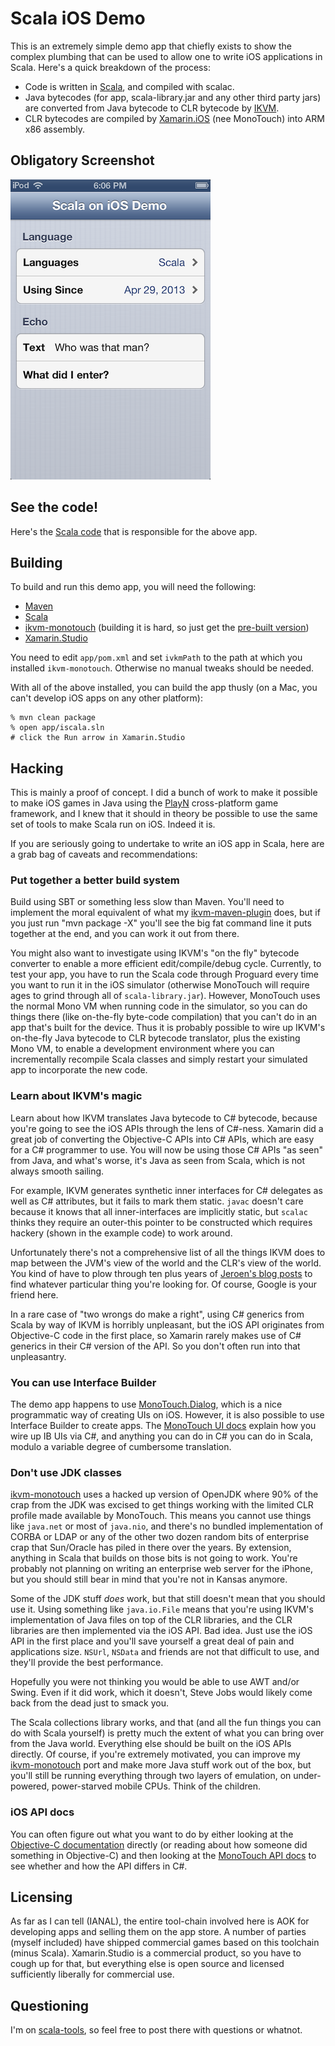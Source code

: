 # Scala iOS Demo

This is an extremely simple demo app that chiefly exists to show the complex plumbing that can be
used to allow one to write iOS applications in Scala. Here's a quick breakdown of the process:

  * Code is written in [Scala], and compiled with scalac.
  * Java bytecodes (for app, scala-library.jar and any other third party jars) are converted from
    Java bytecode to CLR bytecode by [IKVM].
  * CLR bytecodes are compiled by [Xamarin.iOS] \(nee MonoTouch) into ARM x86 assembly.

## Obligatory Screenshot

![Obligatory screenshot](screenshot.png)

## See the code!

Here's the [Scala code](core/src/main/scala/iscala/AppDelegate.scala) that is
responsible for the above app.

## Building

To build and run this demo app, you will need the following:

  * [Maven]
  * [Scala]
  * [ikvm-monotouch] \(building it is hard, so just get the [pre-built version])
  * [Xamarin.Studio]

You need to edit `app/pom.xml` and set `ivkmPath` to the path at which you installed
`ikvm-monotouch`. Otherwise no manual tweaks should be needed.

With all of the above installed, you can build the app thusly (on a Mac, you can't develop iOS apps
on any other platform):

    % mvn clean package
    % open app/iscala.sln
    # click the Run arrow in Xamarin.Studio

## Hacking

This is mainly a proof of concept. I did a bunch of work to make it possible to make iOS games in
Java using the [PlayN] cross-platform game framework, and I knew that it should in theory be
possible to use the same set of tools to make Scala run on iOS. Indeed it is.

If you are seriously going to undertake to write an iOS app in Scala, here are a grab bag of
caveats and recommendations:

### Put together a better build system

Build using SBT or something less slow than Maven. You'll need to implement the moral equivalent of
what my [ikvm-maven-plugin] does, but if you just run "mvn package -X" you'll see the big fat
command line it puts together at the end, and you can work it out from there.

You might also want to investigate using IKVM's "on the fly" bytecode converter to enable a more
efficient edit/compile/debug cycle. Currently, to test your app, you have to run the Scala code
through Proguard every time you want to run it in the iOS simulator (otherwise MonoTouch will
require ages to grind through all of `scala-library.jar`). However, MonoTouch uses the normal Mono
VM when running code in the simulator, so you can do things there (like on-the-fly byte-code
compilation) that you can't do in an app that's built for the device. Thus it is probably possible
to wire up IKVM's on-the-fly Java bytecode to CLR bytecode translator, plus the existing Mono VM,
to enable a development environment where you can incrementally recompile Scala classes and simply
restart your simulated app to incorporate the new code.

### Learn about IKVM's magic

Learn about how IKVM translates Java bytecode to C# bytecode, because you're going to see the iOS
APIs through the lens of C#-ness. Xamarin did a great job of converting the Objective-C APIs into
C# APIs, which are easy for a C# programmer to use. You will now be using those C# APIs "as seen"
from Java, and what's worse, it's Java as seen from Scala, which is not always smooth sailing.

For example, IKVM generates synthetic inner interfaces for C# delegates as well as C# attributes,
but it fails to mark them static. `javac` doesn't care because it knows that all inner-interfaces
are implicitly static, but `scalac` thinks they require an outer-this pointer to be constructed
which requires hackery (shown in the example code) to work around.

Unfortunately there's not a comprehensive list of all the things IKVM does to map between the JVM's
view of the world and the CLR's view of the world. You kind of have to plow through ten plus years
of [Jeroen's blog posts] to find whatever particular thing you're looking for. Of course, Google is
your friend here.

In a rare case of "two wrongs do make a right", using C# generics from Scala by way of IKVM is
horribly unpleasant, but the iOS API originates from Objective-C code in the first place, so
Xamarin rarely makes use of C# generics in their C# version of the API. So you don't often run into
that unpleasantry.

### You can use Interface Builder

The demo app happens to use [MonoTouch.Dialog], which is a nice programmatic way of creating UIs on
iOS. However, it is also possible to use Interface Builder to create apps. The [MonoTouch UI docs]
explain how you wire up IB UIs via C#, and anything you can do in C# you can do in Scala, modulo a
variable degree of cumbersome translation.

### Don't use JDK classes

[ikvm-monotouch] uses a hacked up version of OpenJDK where 90% of the crap from the JDK was excised
to get things working with the limited CLR profile made available by MonoTouch. This means you
cannot use things like `java.net` or most of `java.nio`, and there's no bundled implementation of
CORBA or LDAP or any of the other two dozen random bits of enterprise crap that Sun/Oracle has
piled in there over the years. By extension, anything in Scala that builds on those bits is not
going to work. You're probably not planning on writing an enterprise web server for the iPhone, but
you should still bear in mind that you're not in Kansas anymore.

Some of the JDK stuff *does* work, but that still doesn't mean that you should use it. Using
something like `java.io.File` means that you're using IKVM's implementation of Java files on top of
the CLR libraries, and the CLR libraries are then implemented via the iOS API. Bad idea. Just use
the iOS API in the first place and you'll save yourself a great deal of pain and applications size.
`NSUrl`, `NSData` and friends are not that difficult to use, and they'll provide the best
performance.

Hopefully you were not thinking you would be able to use AWT and/or Swing. Even if it did work,
which it doesn't, Steve Jobs would likely come back from the dead just to smack you.

The Scala collections library works, and that (and all the fun things you can do with Scala
yourself) is pretty much the extent of what you can bring over from the Java world. Everything else
should be built on the iOS APIs directly. Of course, if you're extremely motivated, you can improve
my [ikvm-monotouch] port and make more Java stuff work out of the box, but you'll still be running
everything through two layers of emulation, on under-powered, power-starved mobile CPUs. Think of
the children.

### iOS API docs

You can often figure out what you want to do by either looking at the [Objective-C documentation]
directly (or reading about how someone did something in Objective-C) and then looking at the
[MonoTouch API docs] to see whether and how the API differs in C#.

## Licensing

As far as I can tell (IANAL), the entire tool-chain involved here is AOK for developing apps and
selling them on the app store. A number of parties (myself included) have shipped commercial games
based on this toolchain (minus Scala). Xamarin.Studio is a commercial product, so you have to cough
up for that, but everything else is open source and licensed sufficiently liberally for commercial
use.

## Questioning

I'm on [scala-tools], so feel free to post there with questions or whatnot.

[Scala]: http://scala-lang.org
[IKVM]: http://ikvm.net
[Xamarin.iOS]: http://xamarin.com
[Maven]: http://maven.apache.org/
[ikvm-monotouch]: https://github.com/samskivert/ikvm-monotouch
[Xamarin.Studio]: http://xamarin.com/download
[pre-built version]: https://dl.dropboxusercontent.com/u/404021/ikvm-monotouch.zip
[PlayN]: https://code.google.com/p/playn
[ikvm-maven-plugin]: https://github.com/samskivert/ikvm-maven-plugin
[MonoTouch.Dialog]: http://docs.xamarin.com/guides/ios/user_interface/monotouch.dialog
[MonoTouch UI docs]: http://docs.xamarin.com/guides/ios/user_interface
[Objective-C documentation]: http://developer.apple.com/library/ios/navigation/
[MonoTouch API docs]: http://docs.go-mono.com/
[Jeroen's blog posts]: http://weblog.ikvm.net/
[scala-tools]: https://groups.google.com/forum/?fromgroups=#!forum/scala-tools
